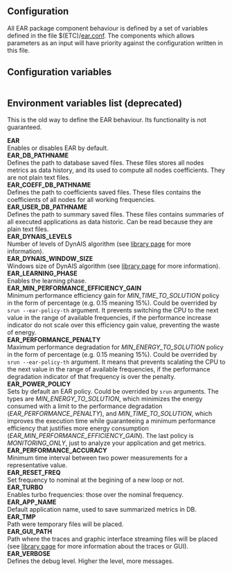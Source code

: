 Configuration
-------------
All EAR package component behaviour is defined by a set of variables defined in the file $(ETC)/[ear.conf](./conf/README.md). The components which allows parameters as an input will have priority against the configuration written in this file.

Configuration variables
-----------------------
```
```

Environment variables list (deprecated)
-------------------------------------
This is the old way to define the EAR behaviour. Its functionality is not guaranteed.

**EAR**<br />
Enables or disables EAR by default.<br />
**EAR_DB_PATHNAME**<br />
Defines the path to database saved files. These files stores all nodes metrics as data history, and its used to compute  all nodes coefficients. They are not plain text files.<br />
**EAR_COEFF_DB_PATHNAME**<br />
Defines the path to coefficients saved files. These files contains the coefficients of all nodes for all working frequencies.<br />
**EAR_USER_DB_PATHNAME**<br />
Defines the path to summary saved files. These files contains summaries of all executed applications as data historic. Can be read because they are plain text files.<br />
**EAR_DYNAIS_LEVELS**<br />
Number of levels of DynAIS algorithm (see [library page](https://github.com/BarcelonaSupercomputingCenter/EAR/blob/development/src/library/README.md) for more information).<br />
**EAR_DYNAIS_WINDOW_SIZE**<br />
Windows size of DynAIS algorithm (see [library page](https://github.com/BarcelonaSupercomputingCenter/EAR/blob/development/src/library/README.md) for more information).<br />
**EAR_LEARNING_PHASE**<br />
Enables the learning phase.<br />
**EAR_MIN_PERFORMANCE_EFFICIENCY_GAIN**<br />
Minimum performance efficiency gain for *MIN_TIME_TO_SOLUTION* policy in the form of percentage (e.g. 0.15 meaning 15%). Could be overrided by `srun --ear-policy-th` argument. It prevents switching the CPU to the next value in the range of available frequencies, if the performance increase indicator do not scale over this efficiency gain value, preventing the waste of energy.<br />
**EAR_PERFORMANCE_PENALTY**<br />
Maximum performance degradation for *MIN_ENERGY_TO_SOLUTION* policy in the form of percentage (e.g. 0.15 meaning 15%). Could be overrided by `srun --ear-policy-th` argument. It means that prevents scalating the CPU to the next value in the range of available frequencies, if the performance degradation indicator of that frequency is over the penalty.<br />
**EAR_POWER_POLICY**<br />
Sets by default an EAR policy. Could be overrided by `srun` arguments. The types are *MIN_ENERGY_TO_SOLUTION*, which minimizes the energy consumed with a limit to the performance degradation (*EAR_PERFORMANCE_PENALTY*), and *MIN_TIME_TO_SOLUTION*, which improves the execution time while guaranteeing a minimum performance efficiency that justifies more energy consumption (*EAR_MIN_PERFORMANCE_EFFICIENCY_GAIN*). The last policy is *MONITORING_ONLY*, just to analyze your application and get metrics.<br />
**EAR_PERFORMANCE_ACCURACY**<br />
Minimum time interval between two power measurements for a representative value.<br />
**EAR_RESET_FREQ**<br />
Set frequency to nominal at the begining of a new loop or not.<br />
**EAR_TURBO**<br />
Enables turbo frequencies: those over the nominal frequency.<br />
**EAR_APP_NAME**<br />
Default application name, used to save summarized metrics in DB.<br />
**EAR_TMP**<br />
Path were temporary files will be placed.<br />
**EAR_GUI_PATH**<br />
Path where the traces and graphic interface streaming files will be placed (see [library page](https://github.com/BarcelonaSupercomputingCenter/EAR/blob/development/src/library/README.md) for more information about the traces or GUI).<br />
**EAR_VERBOSE**<br />
Defines the debug level. Higher the level, more messages.<br />
